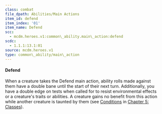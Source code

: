 ```yaml
---
class: combat
file_dpath: Abilities/Main Actions
item_id: defend
item_index: '01'
item_name: Defend
scc:
  - mcdm.heroes.v1:common\_ability.main\_action:defend
scdc:
  - 1.1.1:13.1:01
source: mcdm.heroes.v1
type: common\_ability/main\_action
---
```


#### Defend

When a creature takes the Defend main action, ability rolls made against them have a double bane until the start of their next turn. Additionally, you have a double edge on tests when called for to resist environmental effects or a creature's traits or abilities. A creature gains no benefit from this action while another creature is taunted by them (see [Conditions](#page-91-2) in [Chapter 5: Classes](#page-83-2)).
